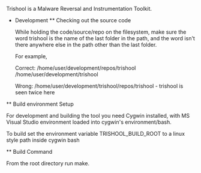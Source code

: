 Trishool is a Malware Reversal and Instrumentation Toolkit.

* Development
** Checking out the source code

   While holding the code/source/repo on the filesystem, make sure the word
   trishool is the name of the last folder in the path, and the word isn't
   there anywhere else in the path other than the last folder.

   For example,

   Correct:
   /home/user/development/repos/trishool
   /home/user/development/trishool

   Wrong:
   /home/user/development/trishool/repos/trishool - trishool is seen twice here

** Build environment Setup

   For development and building the tool you need Cygwin installed, with
   MS Visual Studio environment loaded into cygwin's environment/bash.

   To build set the environment variable TRISHOOL_BUILD_ROOT to a linux style
   path inside cygwin bash

** Build Command

   From the root directory run make.

